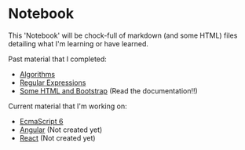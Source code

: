 # Notebook

This 'Notebook' will be chock-full of markdown (and some HTML) files detailing what I'm learning or have learned.

Past material that I completed:
- [Algorithms](https://github.com/jberry93/Notebook/tree/master/Notes/Javascript/Algorithms)
- [Regular Expressions](https://github.com/jberry93/Notebook/tree/master/Notes/Regular%20Expressions)
- [Some HTML and Bootstrap](https://github.com/jberry93/Notebook/tree/master/Notes/HTML) (Read the documentation!!)

Current material that I'm working on:
- [EcmaScript 6](https://github.com/jberry93/Notebook/blob/master/Notes/Javascript/Ecmascript/startHere.md)
- [Angular]() (Not created yet)
- [React]() (Not created yet)
